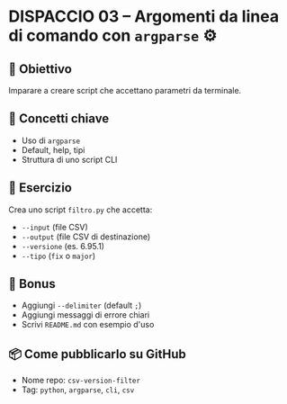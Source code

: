 # DISPACCIO 03 – Argomenti da linea di comando con `argparse` ⚙️

## 🎯 Obiettivo
Imparare a creare script che accettano parametri da terminale.

## 📘 Concetti chiave
- Uso di `argparse`
- Default, help, tipi
- Struttura di uno script CLI

## 🧪 Esercizio
Crea uno script `filtro.py` che accetta:
- `--input` (file CSV)
- `--output` (file CSV di destinazione)
- `--versione` (es. 6.95.1)
- `--tipo` (`fix` o `major`)

## 🎁 Bonus
- Aggiungi `--delimiter` (default `;`)
- Aggiungi messaggi di errore chiari
- Scrivi `README.md` con esempio d'uso

## 📦 Come pubblicarlo su GitHub
- Nome repo: `csv-version-filter`
- Tag: `python`, `argparse`, `cli`, `csv`